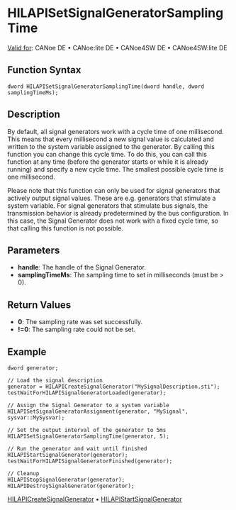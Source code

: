 # HILAPISetSignalGeneratorSamplingTime

[Valid for](../../../Shared/FeatureAvailability.md): CANoe DE • CANoe:lite DE • CANoe4SW DE • CANoe4SW:lite DE

## Function Syntax

```
dword HILAPISetSignalGeneratorSamplingTime(dword handle, dword samplingTimeMs);
```

## Description

By default, all signal generators work with a cycle time of one millisecond. This means that every millisecond a new signal value is calculated and written to the system variable assigned to the generator. By calling this function you can change this cycle time. To do this, you can call this function at any time (before the generator starts or while it is already running) and specify a new cycle time. The smallest possible cycle time is one millisecond.

Please note that this function can only be used for signal generators that actively output signal values. These are e.g. generators that stimulate a system variable. For signal generators that stimulate bus signals, the transmission behavior is already predetermined by the bus configuration. In this case, the Signal Generator does not work with a fixed cycle time, so that calling this function is not possible.

## Parameters

- **handle**: The handle of the Signal Generator.
- **samplingTimeMs**: The sampling time to set in milliseconds (must be \> 0).

## Return Values

- **0**: The sampling rate was set successfully.
- **!=0**: The sampling rate could not be set.

## Example

```plaintext
dword generator;

// Load the signal description
generator = HILAPICreateSignalGenerator("MySignalDescription.sti");
testWaitForHILAPISignalGeneratorLoaded(generator);

// Assign the Signal Generator to a system variable
HILAPISetSignalGeneratorAssignment(generator, "MySignal", sysvar::MySysvar);

// Set the output interval of the generator to 5ms
HILAPISetSignalGeneratorSamplingTime(generator, 5);

// Run the generator and wait until finished
HILAPIStartSignalGenerator(generator);
testWaitForHILAPISignalGeneratorFinished(generator);

// Cleanup
HILAPIStopSignalGenerator(generator);
HILAPIDestroySignalGenerator(generator);
```

[HILAPICreateSignalGenerator](CAPLfunctionHILAPICreateSignalGenerator.md) • [HILAPIStartSignalGenerator](CAPLfunctionHILAPIStartSignalGenerator.md)
